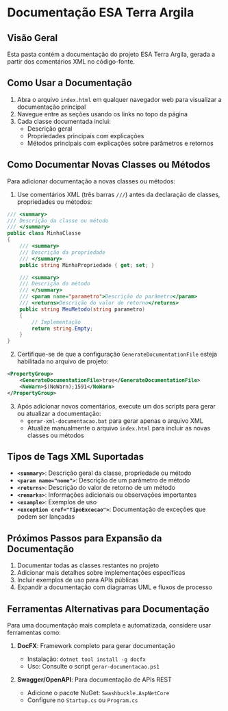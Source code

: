 # Documentação ESA Terra Argila

## Visão Geral

Esta pasta contém a documentação do projeto ESA Terra Argila, gerada a partir dos comentários XML no código-fonte.

## Como Usar a Documentação

1. Abra o arquivo `index.html` em qualquer navegador web para visualizar a documentação principal
2. Navegue entre as seções usando os links no topo da página
3. Cada classe documentada inclui:
   - Descrição geral
   - Propriedades principais com explicações
   - Métodos principais com explicações sobre parâmetros e retornos

## Como Documentar Novas Classes ou Métodos

Para adicionar documentação a novas classes ou métodos:

1. Use comentários XML (três barras `///`) antes da declaração de classes, propriedades ou métodos:

```csharp
/// <summary>
/// Descrição da classe ou método
/// </summary>
public class MinhaClasse
{
    /// <summary>
    /// Descrição da propriedade
    /// </summary>
    public string MinhaPropriedade { get; set; }

    /// <summary>
    /// Descrição do método
    /// </summary>
    /// <param name="parametro">Descrição do parâmetro</param>
    /// <returns>Descrição do valor de retorno</returns>
    public string MeuMetodo(string parametro)
    {
        // Implementação
        return string.Empty;
    }
}
```

2. Certifique-se de que a configuração `GenerateDocumentationFile` esteja habilitada no arquivo de projeto:

```xml
<PropertyGroup>
    <GenerateDocumentationFile>true</GenerateDocumentationFile>
    <NoWarn>$(NoWarn);1591</NoWarn>
</PropertyGroup>
```

3. Após adicionar novos comentários, execute um dos scripts para gerar ou atualizar a documentação:
   - `gerar-xml-documentacao.bat` para gerar apenas o arquivo XML
   - Atualize manualmente o arquivo `index.html` para incluir as novas classes ou métodos

## Tipos de Tags XML Suportadas

- **`<summary>`**: Descrição geral da classe, propriedade ou método
- **`<param name="nome">`**: Descrição de um parâmetro de método
- **`<returns>`**: Descrição do valor de retorno de um método
- **`<remarks>`**: Informações adicionais ou observações importantes
- **`<example>`**: Exemplos de uso
- **`<exception cref="TipoExcecao">`**: Documentação de exceções que podem ser lançadas

## Próximos Passos para Expansão da Documentação

1. Documentar todas as classes restantes no projeto
2. Adicionar mais detalhes sobre implementações específicas
3. Incluir exemplos de uso para APIs públicas
4. Expandir a documentação com diagramas UML e fluxos de processo

## Ferramentas Alternativas para Documentação

Para uma documentação mais completa e automatizada, considere usar ferramentas como:

1. **DocFX**: Framework completo para gerar documentação
   - Instalação: `dotnet tool install -g docfx`
   - Uso: Consulte o script `gerar-documentacao.ps1`

2. **Swagger/OpenAPI**: Para documentação de APIs REST
   - Adicione o pacote NuGet: `Swashbuckle.AspNetCore`
   - Configure no `Startup.cs` ou `Program.cs` 